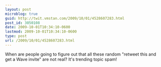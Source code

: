 ```yaml
---
layout: post
microblog: true
guid: http://twit.vmstan.com/2009/10/01/4528607283.html
post_id: 3050108
date: 2009-10-01T10:34:10-0600
lastmod: 2009-10-01T10:34:10-0600
type: post
url: /2009/10/01/4528607283.html
---
```

When are people going to figure out that all these random "retweet this and get a Wave invite" are not real? It's trending topic spam!
